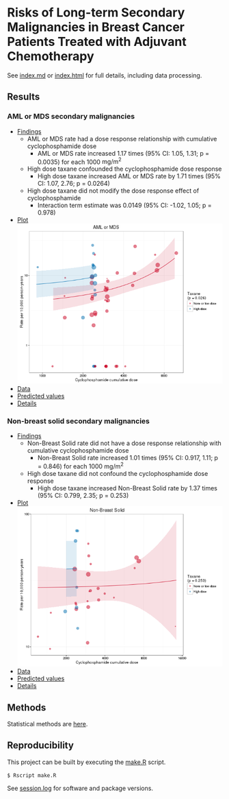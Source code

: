 # Risks of Long-term Secondary Malignancies in Breast Cancer Patients Treated with Adjuvant Chemotherapy

See [index.md](index.md) or [index.html](index.html) for full details, including data processing.

## Results

### AML or MDS secondary malignancies

* [Findings](index.md#findings)
	* AML or MDS rate had a dose response relationship with cumulative cyclophosphamide dose
 		* AML or MDS rate increased 1.17 times (95% CI: 1.05, 1.31; p = 0.0035) for each 1000 $\text{mg} / \text{m}^2$
	* High dose taxane confounded the cyclophosphamide dose response
  		* High dose taxane increased AML or MDS rate by 1.71 times (95% CI: 1.07, 2.76; p = 0.0264)
	* High dose taxane did not modify the dose response effect of cyclophosphamide
  		* Interaction term estimate was 0.0149 (95% CI: -1.02, 1.05; p = 0.978)
* [Plot](AMLorMDS_Cyclophosphamide_byHighDoseTaxane.png)  
	![plot of chunk unnamed-chunk-27](figure/unnamed-chunk-27-1.png)
* [Data](AMLorMDS_Cyclophosphamide_byHighDoseTaxane.csv)
* [Predicted values](AMLorMDS_Cyclophosphamide_byHighDoseTaxane_Pred.csv)
* [Details](index.md#amlmds)

### Non-breast solid secondary malignancies

* [Findings](index.md#findings-1)
	* Non-Breast Solid rate did not have a dose response relationship with cumulative cyclophosphamide dose
		* Non-Breast Solid rate increased 1.01 times (95% CI: 0.917, 1.11; p = 0.846) for each 1000 $\text{mg} / \text{m}^2$
	* High dose taxane did not confound the cyclophosphamide dose response
		* High dose taxane increased Non-Breast Solid rate by 1.37 times (95% CI: 0.799, 2.35; p = 0.253)
* [Plot](NonBreastSolid_Cyclophosphamide_byHighDoseTaxane.png)  
	![plot of chunk unnamed-chunk-32](figure/unnamed-chunk-32-1.png)
* [Data](NonBreastSolid_Cyclophosphamide_byHighDoseTaxane.csv)
* [Predicted values](NonBreastSolid_Cyclophosphamide_byHighDoseTaxane_Pred.csv)
* [Details](index.md#non-breast-solid)


## Methods

Statistical methods are [here](index.md#meta-regression).


## Reproducibility

This project can be built by executing the [make.R](make.R) script.

```
$ Rscript make.R
```

See [session.log](session.log) for software and package versions.
